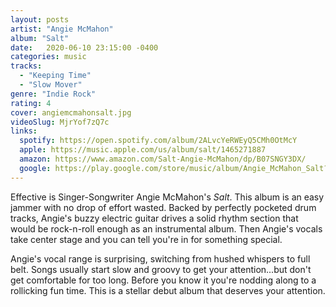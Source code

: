 ```yaml
---
layout: posts
artist: "Angie McMahon"
album: "Salt"
date:   2020-06-10 23:15:00 -0400
categories: music
tracks:
  - "Keeping Time"
  - "Slow Mover"
genre: "Indie Rock"
rating: 4
cover: angiemcmahonsalt.jpg
videoSlug: MjrYof7zQ7c
links:
  spotify: https://open.spotify.com/album/2ALvcYeRWEyQ5CMh0OtMcY
  apple: https://music.apple.com/us/album/salt/1465271887
  amazon: https://www.amazon.com/Salt-Angie-McMahon/dp/B07SNGY3DX/
  google: https://play.google.com/store/music/album/Angie_McMahon_Salt?id=Bfq2epzu2hk3blughhhodvjcy3a&hl=en_US
---
```


Effective is Singer-Songwriter Angie McMahon's *Salt*.  This album is an easy jammer with no drop of effort wasted.  Backed by perfectly pocketed drum tracks, Angie's buzzy electric guitar drives a solid rhythm section that would be rock-n-roll enough as an instrumental album.  Then Angie's vocals take center stage and you can tell you're in for something special.

Angie's vocal range is surprising, switching from hushed whispers to full belt.  Songs usually start slow and groovy to get your attention...but don't get comfortable for too long.  Before you know it you're nodding along to a rollicking fun time.  This is a stellar debut album that deserves your attention.
